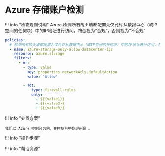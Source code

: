 # Azure 存储账户检测

!!! info "检查规则说明"
    Azure  检测所有防火墙都配置为仅允许从数据中心（或IP空间的任何块）中的IP地址进行访问，符合视为“合规”，否则视为“不合规”
    
```YAML
policies:
  # 检测所有防火墙都配置为仅允许从数据中心（或IP空间的任何块）中的IP地址进行访问，符合视为“合规”，否则视为“不合规”
  - name: azure-storage-only-allow-datacenter-ips
    resource: azure.storage
    filters:
      - or:
        - type: value
          key: properties.networkAcls.defaultAction
          value: 'Allow'

        - not:
          - type: firewall-rules
            only:
              - ${{value1}}
              - ${{value2}}
              - ${{value3}}
```

    
!!! info "处置方案"
    
    我们以 Azure 控制台为例，在控制台中处理问题 。



!!! info "操作步骤"





!!! info "帮助资源"
    